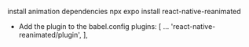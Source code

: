 install animation dependencies
npx expo install react-native-reanimated

- Add the plugin to the babel.config
plugins: [
      ...
      'react-native-reanimated/plugin',
    ],